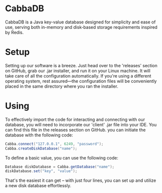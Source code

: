 # CabbaDB

CabbaDB is a Java key-value database designed for simplicity and ease of use, serving both in-memory and disk-based storage requirements inspired by Redis.

# Setup

Setting up our software is a breeze. Just head over to the 'releases' section on GitHub, grab our .jar installer, and run it on your Linux machine. It will take care of all the configuration automatically. If you're using a different operating system, rest assured—the configuration files will be conveniently placed in the same directory where you ran the installer.

# Using

To effectively import the code for interacting and connecting with our database, you will need to incorporate our 'client' .jar file into your IDE. You can find this file in the releases section on GitHub. you can initiate the database with the following code:

```java
Cabba.connect("127.0.0.1", 6249, "password");
Cabba.createDiskDatabase("name");
```
To define a basic value, you can use the following code:
```java
Database diskDatabase = Cabba.getDatabase("name");
diskDatabase.set("key", "value");
```

That's the easiest it can get – with just four lines, you can set up and utilize a new disk database effortlessly.
